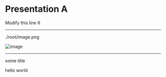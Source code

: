 # Presentation A

Modify this line 6

---

./root/image.png

![image](/Users/rspoerri/_REPOSITORIES/_TINKERING_REPOs/markdown-kanban-obsidian/tests/root/image-512x512.png)

---

some title

hello world
